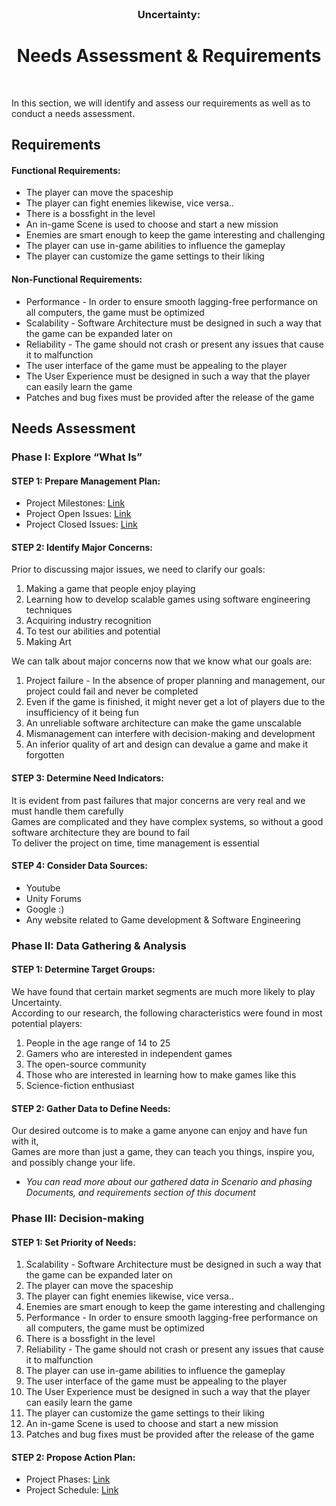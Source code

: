 
<br />
<p align="center">
  
  <h3 align="center">Uncertainty:</h3>

   <h1 align="center"> Needs Assessment & Requirements</h1>
    
  <p h2 align="center">
    <br />
    

In this section, we will identify and assess our requirements as well as to conduct a needs assessment.



## Requirements  

#### Functional Requirements:  
- The player can move the spaceship
- The player can fight enemies likewise, vice versa..
- There is a bossfight in the level
- An in-game Scene is used to choose and start a new mission
- Enemies are smart enough to keep the game interesting and challenging 
- The player can use in-game abilities to influence the gameplay 
- The player can customize the game settings to their liking

#### Non-Functional Requirements:  
- Performance - In order to ensure smooth lagging-free performance on all computers, the game must be optimized
- Scalability - Software Architecture must be designed in such a way that the game can be expanded later on 
- Reliability - The game should not crash or present any issues that cause it to malfunction
- The user interface of the game must be appealing to the player
- The User Experience must be designed in such a way that the player can easily learn the game 
- Patches and bug fixes must be provided after the release of the game


## Needs Assessment  

### Phase I: Explore “What Is”  

#### STEP 1: Prepare Management Plan:  
* Project Milestones: [Link](https://github.com/Null-References/Uncertainty/milestones)
* Project Open Issues: [Link](https://github.com/Null-References/Uncertainty/issues?q=is%3Aopen+is%3Aissue)
* Project Closed Issues: [Link](https://github.com/Null-References/Uncertainty/issues?q=is%3Aissue+is%3Aclosed)

#### STEP 2: Identify Major Concerns:  
Prior to discussing major issues, we need to clarify our goals:  
1. Making a game that people enjoy playing
2. Learning how to develop scalable games using software engineering techniques
3. Acquiring industry recognition 
4. To test our abilities and potential
5. Making Art

We can talk about major concerns now that we know what our goals are:  
1. Project failure - In the absence of proper planning and management, our project could fail and never be completed  
2. Even if the game is finished, it might never get a lot of players due to the insufficiency of it being fun
3. An unreliable software architecture can make the game unscalable 
4. Mismanagement can interfere with decision-making and development 
5. An inferior quality of art and design can devalue a game and make it forgotten


#### STEP 3: Determine Need Indicators:  
It is evident from past failures that major concerns are very real and we must handle them carefully  
Games are complicated and they have complex systems, so without a good software architecture they are bound to fail  
To deliver the project on time, time management is essential  


#### STEP 4: Consider Data Sources:  
* Youtube
* Unity Forums 
* Google :)
* Any website related to Game development & Software Engineering 


### Phase II: Data Gathering & Analysis

#### STEP 1: Determine Target Groups:  
We have found that certain market segments are much more likely to play Uncertainty.  
According to our research, the following characteristics were found in most potential players:  

1. People in the age range of 14 to 25
2. Gamers who are interested in independent games
3. The open-source community 
4. Those who are interested in learning how to make games like this
5. Science-fiction enthusiast 


#### STEP 2: Gather Data to Define Needs:  
Our desired outcome is to make a game anyone can enjoy and have fun with it,  
Games are more than just a game, they can teach you things, inspire you, and possibly change your life.  
* *You can read more about our gathered data in Scenario and phasing Documents, and requirements section of this document*


### Phase III: Decision-making


#### STEP 1: Set Priority of Needs:  

1. Scalability - Software Architecture must be designed in such a way that the game can be expanded later on 
2. The player can move the spaceship
3. The player can fight enemies likewise, vice versa..
4. Enemies are smart enough to keep the game interesting and challenging
5. Performance - In order to ensure smooth lagging-free performance on all computers, the game must be optimized 
6. There is a bossfight in the level
7. Reliability - The game should not crash or present any issues that cause it to malfunction
8. The player can use in-game abilities to influence the gameplay
9. The user interface of the game must be appealing to the player
10. The User Experience must be designed in such a way that the player can easily learn the game
11. The player can customize the game settings to their liking
12. An in-game Scene is used to choose and start a new mission  
13. Patches and bug fixes must be provided after the release of the game  


#### STEP 2: Propose Action Plan:  
* Project Phases: [Link](https://github.com/Null-References/Uncertainty/blob/Develop/Documentation/Phasing.md)
* Project Schedule: [Link](https://github.com/Null-References/Uncertainty/blob/Develop/Documentation/Project_Scheduling.md)
